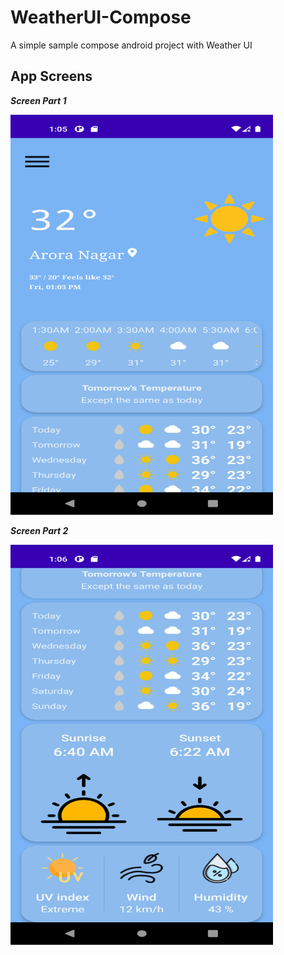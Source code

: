 # WeatherUI-Compose
A simple sample compose android project with Weather UI

## App Screens

***Screen Part 1***

<img src="https://raw.githubusercontent.com/ChaituPenju/WeatherUI-Compose/main/screens/screen_part_1.png" width=420 height=640>

***Screen Part 2***

<img src="https://raw.githubusercontent.com/ChaituPenju/WeatherUI-Compose/main/screens/screen_part_2.png" width=420 height=640>
